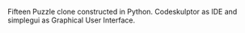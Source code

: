 Fifteen Puzzle clone constructed in Python. Codeskulptor as IDE and simplegui as Graphical User Interface.
